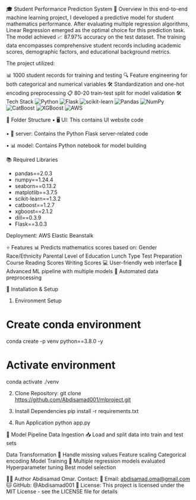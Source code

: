🎓 Student Performance Prediction System
🔎 Overview
In this end-to-end machine learning project, I developed a predictive model for student mathematics performance. After evaluating multiple regression algorithms, Linear Regression emerged as the optimal choice for this prediction task. The model achieved 📈 87.97% accuracy on the test dataset. The training data encompasses comprehensive student records including academic scores, demographic factors, and educational background metrics.

The project utilized:

📊 1000 student records for training and testing
🔍 Feature engineering for both categorical and numerical variables
🛠️ Standardization and one-hot encoding preprocessing
📋 80-20 train-test split for model validation
🛠️ Tech Stack
![Python](https://img.shields.io/badge/python-3.8.0-blue)
![Flask](https://img.shields.io/badge/Flask-3.0.3-green)
![scikit-learn](https://img.shields.io/badge/scikit--learn-1.3.2-orange)
![Pandas](https://img.shields.io/badge/pandas-2.0.3-yellow)
![NumPy](https://img.shields.io/badge/numpy-1.24.4-blue)
![CatBoost](https://img.shields.io/badge/catboost-1.2.7-red)
![XGBoost](https://img.shields.io/badge/xgboost-2.1.2-purple)
![AWS](https://img.shields.io/badge/AWS-ElasticBeanstalk-orange)

📂 Folder Structure
• 🖥️ UI: This contains UI website code

• 🔧 server: Contains the Python Flask server-related code

• 📊 model: Contains Python notebook for model building

📚 Required Libraries
- pandas==2.0.3
- numpy==1.24.4
- seaborn==0.13.2
- matplotlib==3.7.5
- scikit-learn==1.3.2
- catboost==1.2.7
- xgboost==2.1.2
- dill==0.3.9
- Flask==3.0.3

Deployment: AWS Elastic Beanstalk

⭐ Features
📊 Predicts mathematics scores based on:
Gender
Race/Ethnicity
Parental Level of Education
Lunch Type
Test Preparation Course
Reading Scores
Writing Scores
💻 User-friendly web interface
🔄 Advanced ML pipeline with multiple models
🤖 Automated data preprocessing

🚀 Installation & Setup
1. Environment Setup
# Create conda environment
conda create -p venv python==3.8.0 -y

# Activate environment
 conda activate ./venv

2. Clone Repository:
git clone https://github.com/Abdisamad001/mlproject.git

3. Install Dependencies
pip install -r requirements.txt

4. Run Application
python app.py

🔄 Model Pipeline
Data Ingestion 📥
Load and split data into train and test sets

Data Transformation 🔄
Handle missing values
Feature scaling
Categorical encoding
Model Training 🎯
Multiple regression models evaluated
Hyperparameter tuning
Best model selection


👨‍💻 Author
Abdisamad Omar.
Contact: 
📧 Email: abdisamad.oma@gmail.com
🐱 GitHub: @Abdisamad001
📄 License: This project is licensed under the MIT License - see the LICENSE file for details
